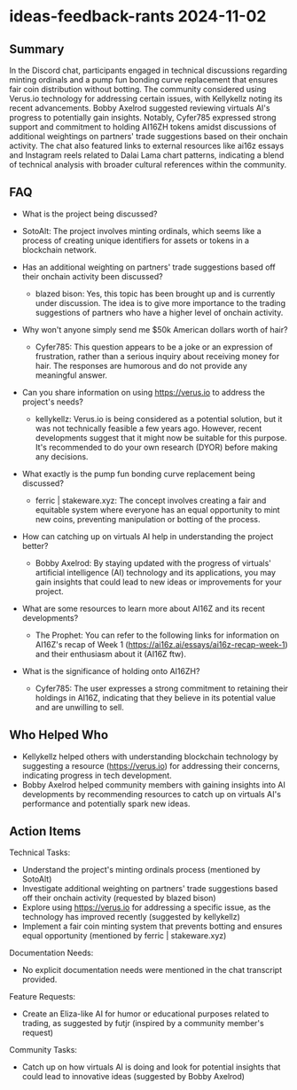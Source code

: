 # ideas-feedback-rants 2024-11-02

## Summary
 In the Discord chat, participants engaged in technical discussions regarding minting ordinals and a pump fun bonding curve replacement that ensures fair coin distribution without botting. The community considered using Verus.io technology for addressing certain issues, with Kellykellz noting its recent advancements. Bobby Axelrod suggested reviewing virtuals AI's progress to potentially gain insights. Notably, Cyfer785 expressed strong support and commitment to holding AI16ZH tokens amidst discussions of additional weightings on partners' trade suggestions based on their onchain activity. The chat also featured links to external resources like ai16z essays and Instagram reels related to Dalai Lama chart patterns, indicating a blend of technical analysis with broader cultural references within the community.

## FAQ
 - What is the project being discussed?
  - SotoAlt: The project involves minting ordinals, which seems like a process of creating unique identifiers for assets or tokens in a blockchain network.

- Has an additional weighting on partners' trade suggestions based off their onchain activity been discussed?
  - blazed bison: Yes, this topic has been brought up and is currently under discussion. The idea is to give more importance to the trading suggestions of partners who have a higher level of onchain activity.

- Why won't anyone simply send me $50k American dollars worth of hair?
  - Cyfer785: This question appears to be a joke or an expression of frustration, rather than a serious inquiry about receiving money for hair. The responses are humorous and do not provide any meaningful answer.

- Can you share information on using https://verus.io to address the project's needs?
  - kellykellz: Verus.io is being considered as a potential solution, but it was not technically feasible a few years ago. However, recent developments suggest that it might now be suitable for this purpose. It's recommended to do your own research (DYOR) before making any decisions.

- What exactly is the pump fun bonding curve replacement being discussed?
  - ferric | stakeware.xyz: The concept involves creating a fair and equitable system where everyone has an equal opportunity to mint new coins, preventing manipulation or botting of the process.

- How can catching up on virtuals AI help in understanding the project better?
  - Bobby Axelrod: By staying updated with the progress of virtuals' artificial intelligence (AI) technology and its applications, you may gain insights that could lead to new ideas or improvements for your project.

- What are some resources to learn more about AI16Z and its recent developments?
  - The Prophet: You can refer to the following links for information on AI16Z's recap of Week 1 (https://ai16z.ai/essays/ai16z-recap-week-1) and their enthusiasm about it (AI16Z ftw).

- What is the significance of holding onto AI16ZH?
  - Cyfer785: The user expresses a strong commitment to retaining their holdings in AI16Z, indicating that they believe in its potential value and are unwilling to sell.

## Who Helped Who
 - Kellykellz helped others with understanding blockchain technology by suggesting a resource (https://verus.io) for addressing their concerns, indicating progress in tech development.
- Bobby Axelrod helped community members with gaining insights into AI developments by recommending resources to catch up on virtuals AI's performance and potentially spark new ideas.

## Action Items
 Technical Tasks:
  - Understand the project's minting ordinals process (mentioned by SotoAlt)
  - Investigate additional weighting on partners' trade suggestions based off their onchain activity (requested by blazed bison)
  - Explore using https://verus.io for addressing a specific issue, as the technology has improved recently (suggested by kellykellz)
  - Implement a fair coin minting system that prevents botting and ensures equal opportunity (mentioned by ferric | stakeware.xyz)

Documentation Needs:
  - No explicit documentation needs were mentioned in the chat transcript provided.

Feature Requests:
  - Create an Eliza-like AI for humor or educational purposes related to trading, as suggested by futjr (inspired by a community member's request)

Community Tasks:
  - Catch up on how virtuals AI is doing and look for potential insights that could lead to innovative ideas (suggested by Bobby Axelrod)

